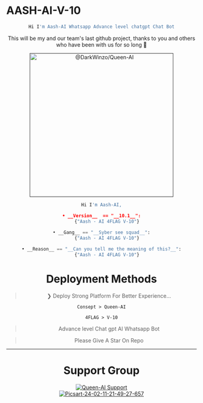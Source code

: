 # AASH-AI-V-10


<div align="center">

 
```python
Hi I'm Aash-AI Whatsapp Advance level chatgpt Chat Bot

```

This will be my and our team's last github project, thanks to you and others who have been with us for so long 🔴


<p align="center">
 <a href="" rel="noopener">
 <img width=380px height=380px src="https://i.ibb.co/b1t6fTt/Picsart-23-07-03-13-48-56-122.png" alt="@DarkWinzo/Queen-AI"></a>
</p>

```python
Hi I'm Aash-AI,

• __Version__  == "__10.1__":
    {"Aash - AI 4FLAG V-10"}
    
• __Gang__ == "__Syber see squad__":
    {"Aash - AI 4FLAG V-10"}

• __Reason__ == "__Can you tell me the meaning of this?__":
    {"Aash - AI 4FLAG V-10"}
```

<div align="center">

</div>

# Deployment Methods

<div align="center">
   


 

> ❯ Deploy Strong Platform For Better Experience...

```
Consept > Queen-AI

4FLAG > V-10
```

> Advance level Chat gpt AI Whatsapp Bot
 
> Please Give A Star On Repo

---


# Support Group
<div><a href="https://chat.whatsapp.com/FV679PbXtZ3BAz0zvaC85u"><img title="Queen-AI Support" src="https://img.shields.io/badge/Aash%20AI%20Deploy%20Help-Touch%20Here-green.svg?style=for-the-badge&logo=aash+ai+support+group" /></a>
</div>



<div><a href="https://ibb.co/0fvCFSk"><img src="https://i.ibb.co/K9S2LkY/Picsart-24-02-11-21-49-27-657.jpg" alt="Picsart-24-02-11-21-49-27-657" border="0">
</div>



